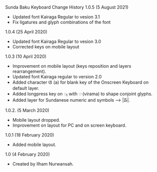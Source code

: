 Sunda Baku Keyboard Change History
1.0.5 (5 August 2021) 
* Updated font Kairaga Regular to vesion 3.1
* Fix ligatures and glyph combinations of the font

1.0.4 (25 April 2020) 
* Updated font Kairaga Regular to vesion 3.0 
* Corrected keys on mobile layout 

1.0.3 (10 April 2020)
* Improvement on mobile layout (keys reposition and layers rearrangement).    
* Updated font Kairaga regular to version 2.0
* Added character ᮃ (a) for blank key of the Onscreen Keyboard on default layer.
* Added longpress key on ᮪ with  ᮫ (virama) to shape conjoint glyphs. 
* Added layer for Sundanese numeric and symbols --> |᮱|.  

1.0.2. (5 March 2020)
* Mobile layout dropped. 
* Improvement on layout for PC and on screen keyboard. 

1.0.1 (18 February 2020)
* Added mobile layout. 

1.0 (4 February 2020)
* Created by Ilham Nurwansah.
